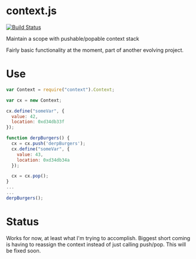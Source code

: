 context.js
==========

[![Build Status](https://secure.travis-ci.org/morganrallen/context.js.png)](http://travis-ci.org/morganrallen/context.js)

Maintain a scope with pushable/popable context stack

Fairly basic functionality at the moment, part of another evolving project.

Use
===
```javascript
var Context = require("context").Context;

var cx = new Context;

cx.define("someVar", {
  value: 42,
  location: 0xd34db33f
});

function derpBurgers() {
  cx = cx.push('derpBurgers');
  cx.define("someVar", {
    value: 43,
    location: 0xd34db34a
  });

  cx = cx.pop();
}
...
...
derpBurgers();
```


Status
======
Works for now, at least what I'm trying to accomplish. Biggest short coming is having to reassign the context instead of just calling push/pop. This will be fixed soon.
